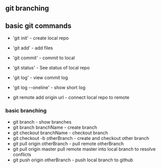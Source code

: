 ## git branching

## basic git commands

* 'git init' - create local repo
* 'git add' - add files
* 'git commit' - commit to local
* 'git status' - See status of local repo
* 'git log' - view commit log

* 'git log --oneline' - show short log

* git remote add origin url - connect local repo to remote


### basic branching
* git branch - show branches
* git branch branchName - create branch
* git checkout branchName - checkout branch
* git checkout -b otherBranch - create and checkout other
branch
* git pull origin otherBranch - pull remote otherBranch
* git pull origin master pull remote master into local branch
to resolve conflicts
* git push origin otherBranch - push local branch to github
